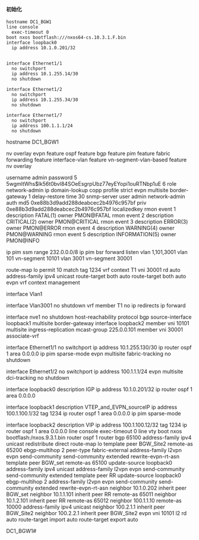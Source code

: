 #### 初始化
```text
hostname DC1_BGW1
line console
  exec-timeout 0
boot nxos bootflash:///nxos64-cs.10.3.1.F.bin
interface loopback0
  ip address 10.1.0.201/32


interface Ethernet1/1
  no switchport
  ip address 10.1.255.14/30
  no shutdown

interface Ethernet1/2
  no switchport
  ip address 10.1.255.34/30
  no shutdown
 
interface Ethernet1/7
  no switchport
  ip address 100.1.1.1/24
  no shutdown
```
















hostname DC1_BGW1


nv overlay evpn
feature ospf
feature bgp
feature pim
feature fabric forwarding
feature interface-vlan
feature vn-segment-vlan-based
feature nv overlay

username admin password 5 $5$wgmltWhs$lk56t0bvl84SOeEsgrpUbz77eyEYopi1ouRTNbp1uE
6  role network-admin
ip domain-lookup
copp profile strict
evpn multisite border-gateway 1
  delay-restore time 30
snmp-server user admin network-admin auth md5 0xe88b3d9add288deabcec2b4976c957bf
 priv 0xe88b3d9add288deabcec2b4976c957bf localizedkey
rmon event 1 description FATAL(1) owner PMON@FATAL
rmon event 2 description CRITICAL(2) owner PMON@CRITICAL
rmon event 3 description ERROR(3) owner PMON@ERROR
rmon event 4 description WARNING(4) owner PMON@WARNING
rmon event 5 description INFORMATION(5) owner PMON@INFO

ip pim ssm range 232.0.0.0/8
ip pim bsr forward listen
vlan 1,101,3001
vlan 101
  vn-segment 10101
vlan 3001
  vn-segment 30001

route-map lo permit 10
  match tag 1234 
vrf context T1
  vni 30001
  rd auto
  address-family ipv4 unicast
    route-target both auto
    route-target both auto evpn
vrf context management


interface Vlan1

interface Vlan3001
  no shutdown
  vrf member T1
  no ip redirects
  ip forward

interface nve1
  no shutdown
  host-reachability protocol bgp
  source-interface loopback1
  multisite border-gateway interface loopback2
  member vni 10101
    multisite ingress-replication
    mcast-group 225.0.0.101
  member vni 30001 associate-vrf

interface Ethernet1/1
  no switchport
  ip address 10.1.255.130/30
  ip router ospf 1 area 0.0.0.0
  ip pim sparse-mode
  evpn multisite fabric-tracking
  no shutdown

interface Ethernet1/2
  no switchport
  ip address 100.1.1.1/24
  evpn multisite dci-tracking
  no shutdown


interface loopback0
  description IGP
  ip address 10.1.0.201/32
  ip router ospf 1 area 0.0.0.0

interface loopback1
  description VTEP_and_EVPN_sourceIP
  ip address 100.1.100.1/32 tag 1234
  ip router ospf 1 area 0.0.0.0
  ip pim sparse-mode

interface loopback2
  description VIP
  ip address 100.1.100.12/32 tag 1234
  ip router ospf 1 area 0.0.0.0
line console
  exec-timeout 0
line vty
boot nxos bootflash:/nxos.9.3.1.bin 
router ospf 1
router bgp 65100
  address-family ipv4 unicast
    redistribute direct route-map lo
  template peer BGW_Site2
    remote-as 65200
    ebgp-multihop 2
    peer-type fabric-external
    address-family l2vpn evpn
      send-community
      send-community extended
      rewrite-evpn-rt-asn
  template peer BGW_set
    remote-as 65100
    update-source loopback0
    address-family ipv4 unicast
    address-family l2vpn evpn
      send-community
      send-community extended
  template peer RR
    update-source loopback0
    ebgp-multihop 2
    address-family l2vpn evpn
      send-community
      send-community extended
      rewrite-evpn-rt-asn
  neighbor 10.1.0.202
    inherit peer BGW_set
  neighbor 10.1.1.101
    inherit peer RR
    remote-as 65011
  neighbor 10.1.2.101
    inherit peer RR
    remote-as 65012
  neighbor 100.1.1.10
    remote-as 10000
    address-family ipv4 unicast
  neighbor 100.2.1.1
    inherit peer BGW_Site2
  neighbor 100.2.2.1
    inherit peer BGW_Site2
evpn
  vni 10101 l2
    rd auto
    route-target import auto
    route-target export auto



DC1_BGW1#                   